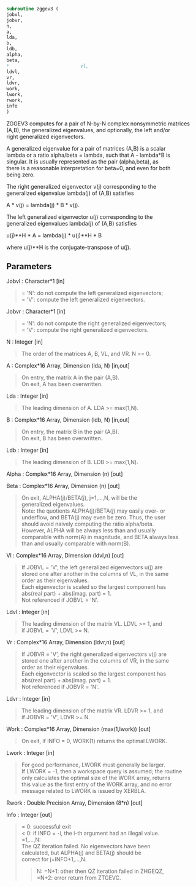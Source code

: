 ```fortran  
subroutine zggev3 (  
jobvl,  
jobvr,  
n,  
a,  
lda,  
b,  
ldb,  
alpha,  
beta,  
*                          vl,  
ldvl,  
vr,  
ldvr,  
work,  
lwork,  
rwork,  
info  
)  
```  
  
ZGGEV3 computes for a pair of N-by-N complex nonsymmetric matrices  
(A,B), the generalized eigenvalues, and optionally, the left and/or  
right generalized eigenvectors.  
  
A generalized eigenvalue for a pair of matrices (A,B) is a scalar  
lambda or a ratio alpha/beta = lambda, such that A - lambda*B is  
singular. It is usually represented as the pair (alpha,beta), as  
there is a reasonable interpretation for beta=0, and even for both  
being zero.  
  
The right generalized eigenvector v(j) corresponding to the  
generalized eigenvalue lambda(j) of (A,B) satisfies  
  
A * v(j) = lambda(j) * B * v(j).  
  
The left generalized eigenvector u(j) corresponding to the  
generalized eigenvalues lambda(j) of (A,B) satisfies  
  
u(j)**H * A = lambda(j) * u(j)**H * B  
  
where u(j)**H is the conjugate-transpose of u(j).  
  
## Parameters  
Jobvl : Character*1 [in]  
> = 'N':  do not compute the left generalized eigenvectors;  
> = 'V':  compute the left generalized eigenvectors.  
  
Jobvr : Character*1 [in]  
> = 'N':  do not compute the right generalized eigenvectors;  
> = 'V':  compute the right generalized eigenvectors.  
  
N : Integer [in]  
> The order of the matrices A, B, VL, and VR.  N >= 0.  
  
A : Complex*16 Array, Dimension (lda, N) [in,out]  
> On entry, the matrix A in the pair (A,B).  
> On exit, A has been overwritten.  
  
Lda : Integer [in]  
> The leading dimension of A.  LDA >= max(1,N).  
  
B : Complex*16 Array, Dimension (ldb, N) [in,out]  
> On entry, the matrix B in the pair (A,B).  
> On exit, B has been overwritten.  
  
Ldb : Integer [in]  
> The leading dimension of B.  LDB >= max(1,N).  
  
Alpha : Complex*16 Array, Dimension (n) [out]  
  
Beta : Complex*16 Array, Dimension (n) [out]  
> On exit, ALPHA(j)/BETA(j), j=1,...,N, will be the  
> generalized eigenvalues.  
> Note: the quotients ALPHA(j)/BETA(j) may easily over- or  
> underflow, and BETA(j) may even be zero.  Thus, the user  
> should avoid naively computing the ratio alpha/beta.  
> However, ALPHA will be always less than and usually  
> comparable with norm(A) in magnitude, and BETA always less  
> than and usually comparable with norm(B).  
  
Vl : Complex*16 Array, Dimension (ldvl,n) [out]  
> If JOBVL = 'V', the left generalized eigenvectors u(j) are  
> stored one after another in the columns of VL, in the same  
> order as their eigenvalues.  
> Each eigenvector is scaled so the largest component has  
> abs(real part) + abs(imag. part) = 1.  
> Not referenced if JOBVL = 'N'.  
  
Ldvl : Integer [in]  
> The leading dimension of the matrix VL. LDVL >= 1, and  
> if JOBVL = 'V', LDVL >= N.  
  
Vr : Complex*16 Array, Dimension (ldvr,n) [out]  
> If JOBVR = 'V', the right generalized eigenvectors v(j) are  
> stored one after another in the columns of VR, in the same  
> order as their eigenvalues.  
> Each eigenvector is scaled so the largest component has  
> abs(real part) + abs(imag. part) = 1.  
> Not referenced if JOBVR = 'N'.  
  
Ldvr : Integer [in]  
> The leading dimension of the matrix VR. LDVR >= 1, and  
> if JOBVR = 'V', LDVR >= N.  
  
Work : Complex*16 Array, Dimension (max(1,lwork)) [out]  
> On exit, if INFO = 0, WORK(1) returns the optimal LWORK.  
  
Lwork : Integer [in]  
> For good performance, LWORK must generally be larger.  
> If LWORK = -1, then a workspace query is assumed; the routine  
> only calculates the optimal size of the WORK array, returns  
> this value as the first entry of the WORK array, and no error  
> message related to LWORK is issued by XERBLA.  
  
Rwork : Double Precision Array, Dimension (8*n) [out]  
  
Info : Integer [out]  
> = 0:  successful exit  
> < 0:  if INFO = -i, the i-th argument had an illegal value.  
> =1,...,N:  
> The QZ iteration failed.  No eigenvectors have been  
> calculated, but ALPHA(j) and BETA(j) should be  
> correct for j=INFO+1,...,N.  
> > N:  =N+1: other then QZ iteration failed in ZHGEQZ,  
> =N+2: error return from ZTGEVC.  
  
